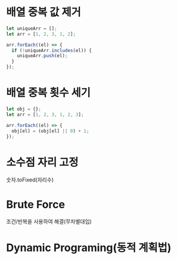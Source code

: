 # 배열 중복 값 제거

```jsx
let uniqueArr = [];
let arr = [1, 2, 3, 1, 2];

arr.forEach((el) => {
  if (!uniqueArr.includes(el)) {
    uniqueArr.push(el);
  }
});
```

# 배열 중복 횟수 세기

```jsx
let obj = {};
let arr = [1, 2, 3, 1, 2, 3];

arr.forEach((el) => {
  obj[el] = (obj[el] || 0) + 1;
});
```
# 소수점 자리 고정
숫자.toFixed(자리수)

# Brute Force
조건/반복을 사용하여 해결(무차별대입)

# Dynamic Programing(동적 계획법)

